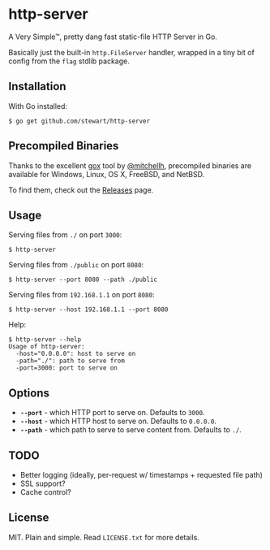# http-server

A Very Simple™, pretty dang fast static-file HTTP Server in Go.

Basically just the built-in `http.FileServer` handler, wrapped in a tiny bit of config from the `flag` stdlib package.

## Installation

With Go installed:

    $ go get github.com/stewart/http-server

## Precompiled Binaries

Thanks to the excellent [gox][] tool by [@mitchellh][], precompiled binaries
are available for Windows, Linux, OS X, FreeBSD, and NetBSD.

To find them, check out the [Releases][] page.

[gox]: https://github.com/mitchellh/gox
[@mitchellh]: https://twitter.com/mitchellh
[Releases]: https://github.com/stewart/http-server/releases

## Usage

Serving files from `./` on port `3000`:

    $ http-server

Serving files from `./public` on port `8080`:

    $ http-server --port 8080 --path ./public

Serving files from `192.168.1.1` on port `8080`:

    $ http-server --host 192.168.1.1 --port 8080

Help:

    $ http-server --help
    Usage of http-server:
      -host="0.0.0.0": host to serve on
      -path="./": path to serve from
      -port=3000: port to serve on

## Options

- **`--port`** - which HTTP port to serve on. Defaults to `3000`.
- **`--host`** - which HTTP host to serve on. Defaults to `0.0.0.0`.
- **`--path`** - which path to serve to serve content from. Defaults to `./`.

## TODO

- Better logging (ideally, per-request w/ timestamps + requested file path)
- SSL support?
- Cache control?

## License

MIT. Plain and simple. Read `LICENSE.txt` for more details.

